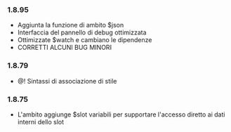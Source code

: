 ### 1.8.95
- Aggiunta la funzione di ambito $json
- Interfaccia del pannello di debug ottimizzata
- Ottimizzate $watch e cambiano le dipendenze
- CORRETTI ALCUNI BUG MINORI

### 1.8.79
- @! Sintassi di associazione di stile

### 1.8.75 
- L'ambito aggiunge $slot variabili per supportare l'accesso diretto ai dati interni dello slot
